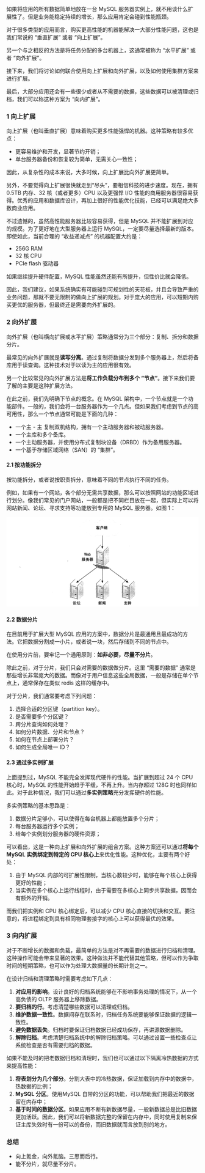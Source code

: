 如果将应用的所有数据简单地放在一台 MySQL 服务器实例上，就不用谈什么扩展性了。但是业务能稳定持续的增长，那么应用肯定会碰到性能瓶颈。

对于很多类型的应用而言，购买更高性能的机器能解决一大部分性能问题，这也是我们常说的 “垂直扩展” 或者 “向上扩展”。

另一个与之相反的方法是将任务分配的多台机器上，这通常被称为 “水平扩展” 或者 “向外扩展”。

接下来，我们将讨论如何联合使用向上扩展和向外扩展，以及如何使用集群方案来进行扩展。

最后，大部分应用还会有一些很少或者从不需要的数据，这些数据可以被清理或归档，我们可以称这种方案为 “向内扩展”。

### 1 向上扩展
向上扩展（也叫垂直扩展）意味着购买更多性能强悍的机器。这种策略有较多优点：
- 更容易维护和开发，显著节约开销；
- 单台服务器备份和恢复较为简单，无需关心一致性；

因此，从复杂性的成本来说，大多时候，向上扩展比向外扩展更简单。

另外，不要觉得向上扩展很快就走到“尽头”，要相信科技的进步速度。现在，拥有 0.5TB 内存、32 核（或者更多）CPU 以及更强悍 I/O 性能的商用服务器很容易获得。优秀的应用和数据库设计，再加上很好的性能优化技能，已经可以满足绝大多数商业应用。

不过遗憾的，虽然高性能服务器比较容易获得，但是 MySQL 并不能扩展到对应的规模。为了更好地在大型服务器上运行 MySQL，一定要尽量选择最新的版本。即使如此，当前合理的 “收益递减点” 的机器配置大约是：
- 256G RAM
- 32 核 CPU
- PCIe flash 驱动器

如果继续提升硬件配置，MySQL 性能虽然还能有所提升，但性价比就会降低。

因此，我们建议，如果系统确实有可能碰到可规划性的天花板，并且会导致严重的业务问题，那就不要无限制的做向上扩展的规划。对于庞大的应用，可以短期内购买更优的服务器，但最终还是需要向外扩展的。

### 2 向外扩展
向外扩展（也叫横向扩展或水平扩展）策略通常分为三个部分：复制、拆分和数据分片。

最常见的向外扩展就是**读写分离**。通过复制将数据分发到多个服务器上，然后将备库用于读查询。这种技术对于以读为主的应用很有效。

另一个比较常见的向外扩展方法是**将工作负载分布到多个 “节点”**。接下来我们要了解的主要是这种扩展方法。

在此之前，我们先明确下节点的概念。在 MySQL 架构中，一个节点就是一个功能部件。一般的，我们会将一台服务器作为一个几点。但如果我们考虑到节点的高可用性，那么一个节点通常可能是下面的几种：
- 一个主 - 主 复制双机结构，拥有一个主动服务器和被动服务器。
- 一个主库和多个备库。
- 一个主动服务器，并使用分布式复制块设备（DRBD）作为备用服务器。
- 一个基于存储区域网络（SAN）的 “集群”。

#### 2.1 按功能拆分
按功能拆分，或者说按职责拆分，意味着不同的节点执行不同的任务。

例如，如果有一个网站，各个部分无需共享数据，那么可以按照网站的功能区域进行划分。像我们常见的门户网站，一般都是把不同栏目放在一起，但实际上可以将网站新闻、论坛、寻求支持等功能放到专用的 MySQL 服务器。如图 1：

![图 1：一个门户网站以及专用于不同功能区域的节点](https://github.com/zibinli/blog/blob/master/MySQL/image/5-1.png?raw=true)

#### 2.2 数据分片
在目前用于扩展大型 MySQL 应用的方案中，数据分片是最通用且最成功的方法。它把数据分割成一小片，或者说一块，然后存储到不同的节点中。

在使用分片前，要牢记一个通用原则：**如非必要，尽量不分片**。

除此之前，对于分片，我们只会对需要的数据做分片。这里 “需要的数据” 通常是那些增长非常庞大的数据。而像对于用户信息这些全局数据，一般是存储在单个节点上，通常保存在类似 redis 这样的缓存中。

对于分片，我们通常要考虑下列问题：
1. 选择合适的分区键（partition key）。
2. 是否需要多个分区键？
3. 跨分片查询如何处理？
4. 如何分片数据、分片和节点？
5. 如何在节点上部署分片？
6. 如何生成全局唯一 ID？

#### 2.3 通过多实例扩展
上面提到过，MySQL 不能完全发挥现代硬件的性能。当扩展到超过 24 个 CPU 核心时，MySQL 的性能开始趋于平缓，不再上升。当内存超过 128G 时也同样如此。对于此种情况，我们可以通过**多实例策略**充分发挥硬件的性能。

多实例策略的基本思路是：
1. 数据分片足够小，可以使得在每台机器上都能放置多个分片；
2. 每台服务器运行多个实例；
3. 给每个实例划分服务器的硬件资源；

可以看出，这是一种向上扩展和向外扩展的组合方案。这种方案还可以通过**将每个 MySQL 实例绑定到特定的 CPU 核心上**来优化性能。这种优化，主要有两个好处：
1. 由于 MySQL 内部的可扩展性限制，当核心数较少时，能够在每个核心上获得更好的性能；
2. 当实例在多个核心上运行线程时，由于需要在多核心上同步共享数据，因而会有额外的开销。

而我们把实例和 CPU 核心绑定后，可以减少 CPU 核心直接的切换和交互。要注意的，将进程绑定到具有相同物理套接字的核心上可以获得最优的效果。

### 3 向内扩展
对于不断增长的数据和负载，最简单的方法是对不再需要的数据进行归档和清理。这种操作可能会带来显著的效果。这种做法并不能代替其他策略，但可以作为争取时间的短期策略，也可以作为处理大数据量的长期计划之一。

在设计归档和清理策略时需要考虑如下几点：
1. **对应用的影响**。设计良好的归档系统能够在不影响事务处理的情况下，从一个高负债的 OLTP 服务器上移除数据。
2. **要归档的行**。考虑清楚哪些数据可以清理或归档。
3. **维护数据一致性**。数据间存在联系时，归档任务系统要能够保证数据的逻辑一致性。
4. **避免数据丢失**。归档时要保证归档数据已经成功保存，再讲源数据删除。
5. **解除归档**。考虑清楚归档系统中的解除归档策略。可以通过设置一些检查点让系统检查是否有需要归档的数据。

如果不能及时的把老数据归档和清理时，我们也可以通过以下隔离冷热数据的方式来提高性能：
1. **将表划分为几个部分**。分割大表中的冷热数据，保证加载到内存中的数据中，热数据的比例；
2. **MySQL 分区**。使用MySQL 自带的分区的功能，可以帮助我们把最近的数据留在内存中；
3. **基于时间的数据分区**。如果应用不断有新数据尽量，一般新数据总是比旧数据更加活跃。因此，我们可以将新数据完整的保留在内存中，同时使用复制来保证主库失效时有一份可以的备份，而旧数据就而言放到别的地方。

### 总结
- 向上氪金，向外氪脑。三思而后行。
- 能不分片，就尽量不分片。